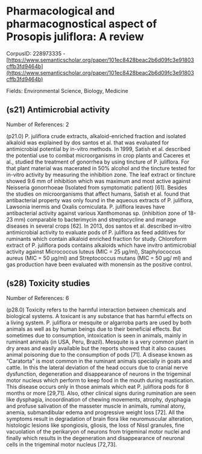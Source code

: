 # Pharmacological and pharmacognostical aspect of Prosopis juliflora: A review

CorpusID: 228973335 - [https://www.semanticscholar.org/paper/101ec8428beac2b6d09fc3e91803cffb3fd9464b](https://www.semanticscholar.org/paper/101ec8428beac2b6d09fc3e91803cffb3fd9464b)

Fields: Environmental Science, Biology, Medicine

## (s21) Antimicrobial activity
Number of References: 2

(p21.0) P. juliflora crude extracts, alkaloid-enriched fraction and isolated alkaloid was explained by dos santos et al. that was evaluated for antimicrobial potential by in-vitro methods. In 1999, Satish et al. described the potential use to combat microorganisms in crop plants and Caceres et al., studied the treatment of gonorrhea by using tincture of P. juliflora. For that plant material was macerated in 50% alcohol and the tincture tested for in-vitro activity by measuring the inhibition zone. The leaf extract or tincture showed 9.6 mm of inhibition which was maximum and most active against Neisseria gonorrhoeae (Isolated from symptomatic patient) [61]. Besides the studies on microorganisms that affect humans, Satish et al. found that antibacterial property was only found in the aqueous extracts of P. juliflora, Lawsonia inermis and Oxalis corniculata. P. juliflora leaves have antibacterial activity against various Xanthomonas sp. (inhibition zone of 18-23 mm) comparable to bacterimycin and streptocycline and manage diseases in several crops [62]. In 2013, dos santos et al. described in-vitro antimicrobial activity to evaluate pods of P. juliflora as feed additives for ruminants which contain alkaloid enriched fraction for study. Chloroform extract of P. juliflora pods contains alkaloids which have invitro antimicrobial activity against Micrococcus luteus (MIC = 25 µg/ml), Staphylococcus aureus (MIC = 50 µg/ml) and Streptococcus mutans (MIC = 50 µg/ ml) and gas production have been evaluated with monensin as the positive control.
## (s28) Toxicity studies
Number of References: 6

(p28.0) Toxicity refers to the harmful interaction between chemicals and biological systems. A toxicant is any substance that has harmful effects on a living system. P. juliflora or mesquite or algarroba parts are used by both animals as well as by human beings due to their beneficial effects. But sometimes due to consumption, intoxication is seen in animals, mainly in ruminant animals (in USA, Peru, Brazil). Mesquite is a very common plant in dry areas and easily available but the reports showed that it also causes animal poisoning due to the consumption of pods [71]. A disease known as "Caratorta" is most common in the ruminant animals specially in goats and cattle. In this the lateral deviation of the head occurs due to cranial nerve dysfunction, degeneration and disappearance of neurons in the trigeminal motor nucleus which perform to keep food in the mouth during mastication. This disease occurs only in those animals which eat P. juliflora pods for 8 months or more [29,71]. Also, other clinical signs during rumination are seen like dysphagia, incoordination of chewing movements, atrophy, dysphagia and profuse salivation of the masseter muscle in animals, ruminal atony, anemia, submandibular edema and progressive weight loss [72]. All the symptoms result in degradation of brain flora like neuromuscular alteration, histologic lesions like spongiosis, gliosis, the loss of Nissl granules, fine vacuolation of the perikaryon of neurons from trigeminal motor nuclei and finally which results in the degeneration and disappearance of neuronal cells in the trigeminal motor nucleus [72,73].
